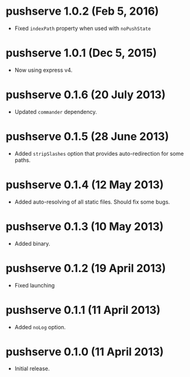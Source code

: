 # pushserve 1.0.2 (Feb 5, 2016)
* Fixed `indexPath` property when used with `noPushState`

# pushserve 1.0.1 (Dec 5, 2015)
* Now using express v4.

# pushserve 0.1.6 (20 July 2013)
* Updated `commander` dependency.

# pushserve 0.1.5 (28 June 2013)
* Added `stripSlashes` option that provides auto-redirection
  for some paths.

# pushserve 0.1.4 (12 May 2013)
* Added auto-resolving of all static files. Should fix some bugs.

# pushserve 0.1.3 (10 May 2013)
* Added binary.

# pushserve 0.1.2 (19 April 2013)
* Fixed launching

# pushserve 0.1.1 (11 April 2013)
* Added `noLog` option.

# pushserve 0.1.0 (11 April 2013)
* Initial release.
